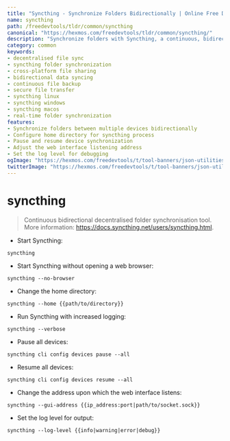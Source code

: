 ```yaml
---
title: "Syncthing - Synchronize Folders Bidirectionally | Online Free DevTools by Hexmos"
name: syncthing
path: /freedevtools/tldr/common/syncthing
canonical: "https://hexmos.com/freedevtools/tldr/common/syncthing/"
description: "Synchronize folders with Syncthing, a continuous, bidirectional, decentralised file synchronization tool. Securely share files across devices. Free online tool, no registration required."
category: common
keywords:
- decentralised file sync
- syncthing folder synchronization
- cross-platform file sharing
- bidirectional data syncing
- continuous file backup
- secure file transfer
- syncthing linux
- syncthing windows
- syncthing macos
- real-time folder synchronization
features:
- Synchronize folders between multiple devices bidirectionally
- Configure home directory for syncthing process
- Pause and resume device synchronization
- Adjust the web interface listening address
- Set the log level for debugging
ogImage: "https://hexmos.com/freedevtools/t/tool-banners/json-utilities-banner.png"
twitterImage: "https://hexmos.com/freedevtools/t/tool-banners/json-utilities-banner.png"
---
```


# syncthing

> Continuous bidirectional decentralised folder synchronisation tool.
> More information: <https://docs.syncthing.net/users/syncthing.html>.

- Start Syncthing:

`syncthing`

- Start Syncthing without opening a web browser:

`syncthing --no-browser`

- Change the home directory:

`syncthing --home {{path/to/directory}}`

- Run Syncthing with increased logging:

`syncthing --verbose`

- Pause all devices:

`syncthing cli config devices pause --all`

- Resume all devices:

`syncthing cli config devices resume --all`

- Change the address upon which the web interface listens:

`syncthing --gui-address {{ip_address:port|path/to/socket.sock}}`

- Set the log level for output:

`syncthing --log-level {{info|warning|error|debug}}`
